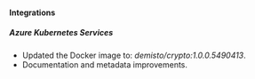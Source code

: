 
#### Integrations

##### Azure Kubernetes Services

- Updated the Docker image to: *demisto/crypto:1.0.0.5490413*.
- Documentation and metadata improvements.
